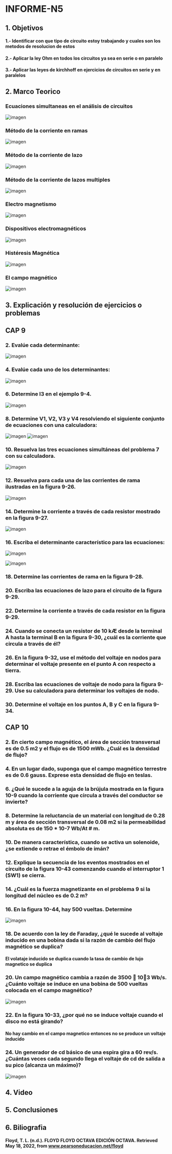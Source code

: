 # INFORME-N5
## 1. Objetivos
#### 1.- Identificar con que tipo de circuito estoy trabajando y cuales son los metodos de resolucion de estos
#### 2.- Aplicar la ley Ohm en todos los circuitos ya sea en serie o en paralelo
#### 3.- Aplicar las leyes de kirchhoff en ejercicios de circuitos en serie y en paralelos
## 2. Marco Teorico
### Ecuaciones simultaneas en el análisis de circuitos
![imagen](https://user-images.githubusercontent.com/105674953/177670880-76f5233a-6138-4109-85a6-c2b3fd13e26f.png)

### Método de la corriente en ramas
![imagen](https://user-images.githubusercontent.com/105674953/177670933-e773ed54-1e3a-4a63-bd47-55261b23cd35.png)

### Método de la corriente de lazo
![imagen](https://user-images.githubusercontent.com/105674953/177670962-40a676fa-eba7-4249-9949-1f57f48c38de.png)

### Método de la corriente de lazos multiples
![imagen](https://user-images.githubusercontent.com/105674953/177670977-5cb132bf-7d51-46ed-8c3c-bb8ea2f9a86e.png)
 
### Electro magnetismo
![imagen](https://user-images.githubusercontent.com/105674953/177671017-1473cbd9-5150-45d9-9e17-8f79f7dc1aca.png)

### Dispositivos electromagnéticos
![imagen](https://user-images.githubusercontent.com/105674953/177671067-1e33a8f9-f45c-445d-860d-66f542a09399.png)

### Histéresis Magnética
![imagen](https://user-images.githubusercontent.com/105674953/177671074-b85b8f69-67ca-4e4b-85de-ae7aa9bb0c22.png)

### El campo magnético
![imagen](https://user-images.githubusercontent.com/105674953/177671100-368f9a9c-cd27-4d7a-88cc-0a886bd232f0.png)

## 3.	Explicación y resolución de ejercicios o problemas
## CAP 9
### 2. Evalúe cada determinante:
![imagen](https://user-images.githubusercontent.com/105674953/177687123-0862c1c4-f778-447e-8452-98858b8ad8e7.png)

### 4. Evalúe cada uno de los determinantes:
![imagen](https://user-images.githubusercontent.com/105674953/177687950-d407c325-a480-4371-87a6-179842e5d10c.png)

### 6. Determine I3 en el ejemplo 9-4.
![imagen](https://user-images.githubusercontent.com/105674953/177688782-ad58e9df-244c-4808-bea9-5b14fd6e4acb.png)

### 8. Determine V1, V2, V3 y V4 resolviendo el siguiente conjunto de ecuaciones con una calculadora:
![imagen](https://user-images.githubusercontent.com/105674953/177690096-258f379f-d397-4c7b-8a1f-32a60b684b68.png)
![imagen](https://user-images.githubusercontent.com/105674953/177690137-a4eb5341-4368-4f6a-b8ee-0cefab335b07.png)

### 10. Resuelva las tres ecuaciones simultáneas del problema 7 con su calculadora.
![imagen](https://user-images.githubusercontent.com/105674953/177691959-772dc8b4-234d-4bf5-8097-da47dfc379a7.png)

### 12. Resuelva para cada una de las corrientes de rama ilustradas en la figura 9-26.
![imagen](https://user-images.githubusercontent.com/105674953/177695552-f35da3a3-526a-440c-98cf-5afac29ab90e.png)

### 14. Determine la corriente a través de cada resistor mostrado en la figura 9-27.
![imagen](https://user-images.githubusercontent.com/105674953/177697985-3d1e3799-822f-47fc-9ebb-12b3bbf6fe0d.png)

### 16. Escriba el determinante característico para las ecuaciones:
![imagen](https://user-images.githubusercontent.com/105674953/177699188-28e11895-c238-4c18-b275-41b47f8595d3.png)

![imagen](https://user-images.githubusercontent.com/105674953/177699103-56e3d2f5-d8a8-4066-afb8-7e66890156a1.png)

### 18. Determine las corrientes de rama en la figura 9-28.

### 20. Escriba las ecuaciones de lazo para el circuito de la figura 9-29.

### 22. Determine la corriente a través de cada resistor en la figura 9-29.

### 24. Cuando se conecta un resistor de 10 kÆ desde la terminal A hasta la terminal B en la figura 9-30, ¿cuál es la corriente que circula a través de él?

### 26. En la figura 9-32, use el método del voltaje en nodos para determinar el voltaje presente en el punto A con respecto a tierra.

### 28. Escriba las ecuaciones de voltaje de nodo para la figura 9-29. Use su calculadora para determinar los voltajes de nodo.

### 30. Determine el voltaje en los puntos A, B y C en la figura 9-34.





## CAP 10
### 2. En cierto campo magnético, el área de sección transversal es de 0.5 m2 y el flujo es de 1500 mWb. ¿Cuál es la densidad de flujo?

### 4. En un lugar dado, suponga que el campo magnético terrestre es de 0.6 gauss. Exprese esta densidad de flujo en teslas.

### 6. ¿Qué le sucede a la aguja de la brújula mostrada en la figura 10-9 cuando la corriente que circula a través del conductor se invierte?

### 8. Determine la reluctancia de un material con longitud de 0.28 m y área de sección transversal de 0.08 m2 si la permeabilidad absoluta es de 150 * 10-7 Wb/At # m.

### 10. De manera característica, cuando se activa un solenoide, ¿se extiende o retrae el émbolo de imán?

### 12. Explique la secuencia de los eventos mostrados en el circuito de la figura 10-43 comenzando cuando el interruptor 1 (SW1) se cierra.

### 14. ¿Cuál es la fuerza magnetizante en el problema 9 si la longitud del núcleo es de 0.2 m?

### 16. En la figura 10-44, hay 500 vueltas. Determine
![imagen](https://user-images.githubusercontent.com/105674953/177705206-ff4937ee-da42-4a16-811c-7e8388743960.png)

### 18. De acuerdo con la ley de Faraday, ¿qué le sucede al voltaje inducido en una bobina dada si la razón de cambio del flujo magnético se duplica?
#### El volataje inducido se duplica cuando la tasa de cambio de lujo magnetico se duplica
### 20. Un campo magnético cambia a razón de 3500  103 Wb/s. ¿Cuánto voltaje se induce en una bobina de 500 vueltas colocada en el campo magnético?
![imagen](https://user-images.githubusercontent.com/105674953/177702398-9001765c-7c97-4607-9c69-15b622030aac.png)

### 22. En la figura 10-33, ¿por qué no se induce voltaje cuando el disco no está girando?
#### No hay cambio en el campo magnetico entonces no se produce un voltaje inducido

### 24. Un generador de cd básico de una espira gira a 60 rev/s. ¿Cuántas veces cada segundo llega el voltaje de cd de salida a su pico (alcanza un máximo)?
![imagen](https://user-images.githubusercontent.com/105674953/177702020-16e287e0-268e-4c89-ab15-11c068709ba3.png)

###
###
###
###
###
###
###
###
###
###
###
###
###
###
###
###
###
###
###
###
###
###
###
###
###
###
###
###
###
###
###
###
###
###
###
###
###
###
###
###
###
###
###
###
###
###
###
###
###
###
###
###
###
###
###
###
###
###
###
###


## 4. Video
## 5. Conclusiones
## 6. Biliografia
#### Floyd, T. L. (n.d.). FLOYD FLOYD OCTAVA EDICIÓN OCTAVA. Retrieved May 18, 2022, from www.pearsoneducacion.net/floyd
